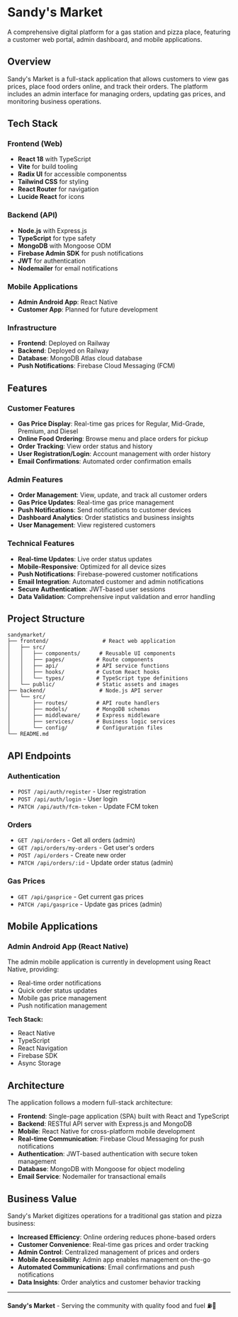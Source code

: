 # Sandy's Market

A comprehensive digital platform for a gas station and pizza place, featuring a customer web portal, admin dashboard, and mobile applications.

## Overview

Sandy's Market is a full-stack application that allows customers to view gas prices, place food orders online, and track their orders. The platform includes an admin interface for managing orders, updating gas prices, and monitoring business operations.

## Tech Stack

### Frontend (Web)
- **React 18** with TypeScript
- **Vite** for build tooling
- **Radix UI** for accessible componentss
- **Tailwind CSS** for styling
- **React Router** for navigation
- **Lucide React** for icons

### Backend (API)
- **Node.js** with Express.js
- **TypeScript** for type safety
- **MongoDB** with Mongoose ODM
- **Firebase Admin SDK** for push notifications
- **JWT** for authentication
- **Nodemailer** for email notifications

### Mobile Applications
- **Admin Android App**: React Native
- **Customer App**: Planned for future development

### Infrastructure
- **Frontend**: Deployed on Railway
- **Backend**: Deployed on Railway
- **Database**: MongoDB Atlas cloud database
- **Push Notifications**: Firebase Cloud Messaging (FCM)

## Features

### Customer Features
- **Gas Price Display**: Real-time gas prices for Regular, Mid-Grade, Premium, and Diesel
- **Online Food Ordering**: Browse menu and place orders for pickup
- **Order Tracking**: View order status and history
- **User Registration/Login**: Account management with order history
- **Email Confirmations**: Automated order confirmation emails

### Admin Features
- **Order Management**: View, update, and track all customer orders
- **Gas Price Updates**: Real-time gas price management
- **Push Notifications**: Send notifications to customer devices
- **Dashboard Analytics**: Order statistics and business insights
- **User Management**: View registered customers

### Technical Features
- **Real-time Updates**: Live order status updates
- **Mobile-Responsive**: Optimized for all device sizes
- **Push Notifications**: Firebase-powered customer notifications
- **Email Integration**: Automated customer and admin notifications
- **Secure Authentication**: JWT-based user sessions
- **Data Validation**: Comprehensive input validation and error handling

## Project Structure

```
sandymarket/
├── frontend/                 # React web application
│   ├── src/
│   │   ├── components/      # Reusable UI components
│   │   ├── pages/          # Route components
│   │   ├── api/            # API service functions
│   │   ├── hooks/          # Custom React hooks
│   │   └── types/          # TypeScript type definitions
│   └── public/             # Static assets and images
├── backend/                 # Node.js API server
│   └── src/
│       ├── routes/         # API route handlers
│       ├── models/         # MongoDB schemas
│       ├── middleware/     # Express middleware
│       ├── services/       # Business logic services
│       └── config/         # Configuration files
└── README.md
```

## API Endpoints

### Authentication
- `POST /api/auth/register` - User registration
- `POST /api/auth/login` - User login
- `PATCH /api/auth/fcm-token` - Update FCM token

### Orders
- `GET /api/orders` - Get all orders (admin)
- `GET /api/orders/my-orders` - Get user's orders
- `POST /api/orders` - Create new order
- `PATCH /api/orders/:id` - Update order status (admin)

### Gas Prices
- `GET /api/gasprice` - Get current gas prices
- `PATCH /api/gasprice` - Update gas prices (admin)

## Mobile Applications

### Admin Android App (React Native)
The admin mobile application is currently in development using React Native, providing:
- Real-time order notifications
- Quick order status updates
- Mobile gas price management
- Push notification management

**Tech Stack:**
- React Native
- TypeScript
- React Navigation
- Firebase SDK
- Async Storage

## Architecture

The application follows a modern full-stack architecture:

- **Frontend**: Single-page application (SPA) built with React and TypeScript
- **Backend**: RESTful API server with Express.js and MongoDB
- **Mobile**: React Native for cross-platform mobile development
- **Real-time Communication**: Firebase Cloud Messaging for push notifications
- **Authentication**: JWT-based authentication with secure token management
- **Database**: MongoDB with Mongoose for object modeling
- **Email Service**: Nodemailer for transactional emails

## Business Value

Sandy's Market digitizes operations for a traditional gas station and pizza business:

- **Increased Efficiency**: Online ordering reduces phone-based orders
- **Customer Convenience**: Real-time gas prices and order tracking
- **Admin Control**: Centralized management of prices and orders
- **Mobile Accessibility**: Admin app enables management on-the-go
- **Automated Communications**: Email confirmations and push notifications
- **Data Insights**: Order analytics and customer behavior tracking

---

**Sandy's Market** - Serving the community with quality food and fuel ⛽🍕